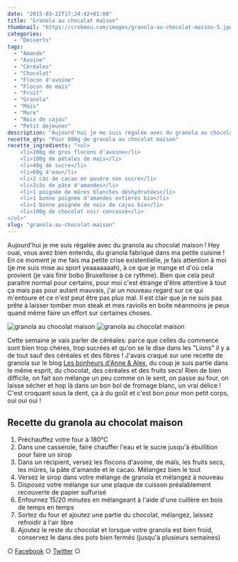 ```yaml
---
date: "2015-03-22T17:24:42+01:00"
title: "Granola au chocolat maison"
thumbnail: "https://crokmou.com/images/granola-au-chocolat-maison-5.jpg"
categories:
  - "Desserts"
tags:
  - "Amande"
  - "Avoine"
  - "Céréales"
  - "Chocolat"
  - "Flocon d'avoine"
  - "Flocon de maïs"
  - "Fruit"
  - "Granola"
  - "Maïs"
  - "Mure"
  - "Noix de cajou"
  - "Petit dejeuner"
description: "Aujourd'hui je me suis régalée avec du granola au chocolat maison ! Hey ouai, vous avez bien entendu, du granola fabriqué dans ma petite cuisine !"
recette_qty: "Pour 600g de granola au chocolat maison"
recette_ingredients: "<ul>
	<li>200g de gros flocons d'avoine</li>
	<li>100g de pétales de maïs</li>
	<li>40g de sucre</li>
	<li>60g d'eau</li>
	<li>2 càs de cacao en poudre non sucré</li>
	<li>2càs de pâte d'amandes</li>
	<li>1 poignée de mûres blanches déshydratées</li>
	<li>1 bonne poignée d'amandes entières bio</li>
	<li>1 bonne poignée de noix de cajou bio</li>
	<li>100g de chocolat noir concassé</li>
</ul>"
slug: "granola-au-chocolat-maison"
---
```


Aujourd'hui je me suis régalée avec du granola au chocolat maison ! Hey ouai, vous avez bien entendu, du granola fabriqué dans ma petite cuisine ! En ce moment je me fais ma petite crise existentielle, je fais attention à moi (je me suis mise au sport yeaaaaaaah), à ce que je mange et d'où cela provient (je vais finir bobo Bruxelloise à ce rythme). Bien que cela peut paraitre normal pour certains, pour moi c'est étrange d'être attentive à tout ça mais pas pour autant mauvais, j'ai un nouveau regard sur ce qui m'entoure et ce n'est peut être pas plus mal. Il est clair que je ne suis pas prête à laisser tomber mon steak et mes raviolis en boite néanmoins je peux quand même faire un effort sur certaines choses.

![granola au chocolat maison](https://crokmou.com/images/granola-au-chocolat-maison-3.jpg) ![granola au chocolat maison](https://crokmou.com/images/granola-au-chocolat-maison-1.jpg)

Cette semaine je vais parler de céréales: parce que celles du commerce sont bien trop chères, trop sucrées et qu'on se le dise dans les "Lions" il y a de tout sauf des céréales et des fibres ! J'avais craqué sur une recette de granola sur le blog [Les bonheurs d'Anne & Alex](http://www.lesbonheurs.fr/2014/09/granola-double-chocolat-et-amandes-v.html), du coup je suis partie dans le même esprit, du chocolat, des céréales et des fruits secs! Rien de bien difficile, on fait son mélange un peu comme on le sent, on passe au four, on laisse sécher et hop là dans un bon bol de fromage blanc, un vrai délice ! C'est croquant sous la dent, ça à du goût et c'est bon pour mon petit corps, oui oui oui !

## Recette du granola au chocolat maison

1.  Préchauffez votre four à 180°C
2.  Dans une casserole, faire chauffer l'eau et le sucre jusqu'à ébullition pour faire un sirop
3.  Dans un récipient, versez les flocons d'avoine, de maïs, les fruits secs, les mûres, la pâte d'amande et le cacao. Mélangez bien le tout
4.  Versez le sirop dans votre mélange de granola et mélangez à nouveau
5.  Disposez votre mélange sur une plaque de cuisson préalablement recouverte de papier sulfurisé
6.  Enfournez 15/20 minutes en mélangeant à l'aide d'une cuillère en bois de temps en temps
7.  Sortez du four et ajoutez une partie du chocolat, mélangez, laissez refroidir à l'air libre
8.  Ajoutez le reste du chocolat et lorsque votre granola est bien froid, conservez le dans des pots bien fermés (jusqu'à plusieurs semaines)

○ [Facebook](https://www.facebook.com/crokmou.blog) ○ [Twitter](https://twitter.com/Crokmou) ○